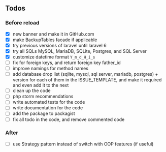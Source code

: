 ## Todos

### Before reload
- [x] new banner and make it in GitHub.com
- [x] make BackupTables facade if applicable
- [x] try previous versions of laravel until laravel 6
- [x] try all SQLs MySQL, MariaDB, SQLite, Postgres, and SQL Server
- [x] customize datetime format `Y_m_d_H_i_s`
- [ ] fix for foreign keys, and return foreign key father_id 
- [ ] improve namings for method names
- [ ] add database drop list (sqlite, mysql, sql server, mariadb, postgres) + version for each of them in the ISSUE_TEMPLATE, and make it required and even add it to the next
- [ ] clean up the code
- [ ] php storm recommendations
- [ ] write automated tests for the code
- [ ] write documentation for the code
- [ ] add the package to packagist
- [ ] fix all todo in the code, and remove commented code

### After
- [ ] use Strategy pattern instead of switch with OOP features (if useful)
